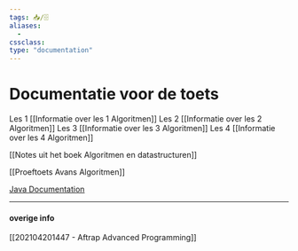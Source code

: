 ```yaml
---
tags: 📥️/🗄 
aliases:
  - 
cssclass: 
type: "documentation"
---
```

# Documentatie voor de toets
Les 1 [[Informatie over les 1 Algoritmen]]
Les 2 [[Informatie over les 2 Algoritmen]]
Les 3 [[Informatie over les 3 Algoritmen]]
Les 4 [[Informatie over les 4 Algoritmen]]

[[Notes uit het boek Algoritmen en datastructuren]]

[[Proeftoets Avans Algoritmen]]

[Java Documentation](file:///Users/joostoomen/OneDrive%20-%20Avans%20Hogeschool/Jaar%203,%20blok%204/docs/technotes/guides/collections/overview.html)

---
#### overige info


[[202104201447 - Aftrap Advanced Programming]]